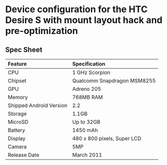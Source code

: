 # Device configuration for the HTC Desire S with mount layout hack and pre-optimization

## Spec Sheet
| Feature                 | Specification                     |
| :---------------------- | :-------------------------------- |
| CPU                     | 1 GHz Scorpion                    |
| Chipset                 | Qualcomm Snapdragon MSM8255       |
| GPU                     | Adreno 205                        |
| Memory                  | 768MB RAM                         |
| Shipped Android Version | 2.2                               |
| Storage                 | 1.1GB                             |
| MicroSD                 | Up to 32GB                        |
| Battery                 | 1450 mAh                          |
| Display                 | 480 x 800 pixels, Super LCD       |
| Camera                  | 5MP                               |
| Release Date            | March 2011                        |
